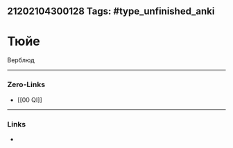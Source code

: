 21202104300128
Tags: #type_unfinished_anki 
---
# Тюйе

Верблюд

---
### Zero-Links
- [[00 QI]]
---
### Links
-
